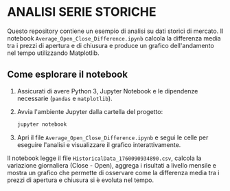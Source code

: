 # ANALISI SERIE STORICHE

Questo repository contiene un esempio di analisi su dati storici di mercato.
Il notebook `Average_Open_Close_Difference.ipynb` calcola la differenza media
tra i prezzi di apertura e di chiusura e produce un grafico dell'andamento nel
tempo utilizzando Matplotlib.

## Come esplorare il notebook

1. Assicurati di avere Python 3, Jupyter Notebook e le dipendenze necessarie
   (`pandas` e `matplotlib`).
2. Avvia l'ambiente Jupyter dalla cartella del progetto:

   ```bash
   jupyter notebook
   ```

3. Apri il file `Average_Open_Close_Difference.ipynb` e segui le celle per
   eseguire l'analisi e visualizzare il grafico interattivamente.

Il notebook legge il file `HistoricalData_1760090934890.csv`, calcola la
variazione giornaliera (Close - Open), aggrega i risultati a livello mensile e
mostra un grafico che permette di osservare come la differenza media tra i
prezzi di apertura e chiusura si è evoluta nel tempo.
